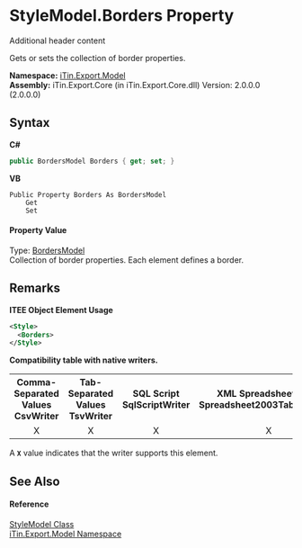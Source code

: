 # StyleModel.Borders Property 
Additional header content 

Gets or sets the collection of border properties.

**Namespace:**&nbsp;<a href="N_iTin_Export_Model">iTin.Export.Model</a><br />**Assembly:**&nbsp;iTin.Export.Core (in iTin.Export.Core.dll) Version: 2.0.0.0 (2.0.0.0)

## Syntax

**C#**<br />
``` C#
public BordersModel Borders { get; set; }
```

**VB**<br />
``` VB
Public Property Borders As BordersModel
	Get
	Set
```


#### Property Value
Type: <a href="T_iTin_Export_Model_BordersModel">BordersModel</a><br />Collection of border properties. Each element defines a border.

## Remarks

**ITEE Object Element Usage**<br />
``` XML
<Style>
  <Borders>
</Style>
```


<strong>Compatibility table with native writers.</strong><table><tr><th>Comma-Separated Values<br />CsvWriter</th><th>Tab-Separated Values<br />TsvWriter</th><th>SQL Script<br />SqlScriptWriter</th><th>XML Spreadsheet 2003<br />Spreadsheet2003TabularWriter</th></tr><tr><td align="center">X</td><td align="center">X</td><td align="center">X</td><td align="center">X</td></tr></table> A <strong>`X`</strong> value indicates that the writer supports this element.


## See Also


#### Reference
<a href="T_iTin_Export_Model_StyleModel">StyleModel Class</a><br /><a href="N_iTin_Export_Model">iTin.Export.Model Namespace</a><br />